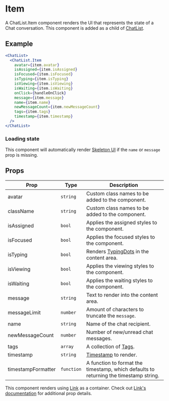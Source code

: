 # Item

A ChatList.Item component renders the UI that represents the state of a Chat conversation. This component is added as a child of [ChatList](./ChatList.md).

## Example

```jsx
<ChatList>
  <ChatList.Item
    avatar={item.avatar}
    isAssigned={item.isAssigned}
    isFocused={item.isFocused}
    isTyping={item.isTyping}
    isViewing={item.isViewing}
    isWaiting={item.isWaiting}
    onClick={handleOnClick}
    message={item.message}
    name={item.name}
    newMessageCount={item.newMessageCount}
    tags={item.tags}
    timestamp={item.timestamp}
  />
</ChatList>
```

### Loading state

This component will automatically render [Skeleton UI](../../Skeleton) if the `name` or `message` prop is missing.

## Props

| Prop               | Type       | Description                                                                           |
| ------------------ | ---------- | ------------------------------------------------------------------------------------- |
| avatar             | `string`   | Custom class names to be added to the component.                                      |
| className          | `string`   | Custom class names to be added to the component.                                      |
| isAssigned         | `bool`     | Applies the assigned styles to the component.                                         |
| isFocused          | `bool`     | Applies the focused styles to the component.                                          |
| isTyping           | `bool`     | Renders [TypingDots](../../TypingDots) in the content area.                           |
| isViewing          | `bool`     | Applies the viewing styles to the component.                                          |
| isWaiting          | `bool`     | Applies the waiting styles to the component.                                          |
| message            | `string`   | Text to render into the content area.                                                 |
| messageLimit       | `number`   | Amount of characters to truncate the `message`.                                       |
| name               | `string`   | Name of the chat recipient.                                                           |
| newMessageCount    | `number`   | Number of new/unread chat messages.                                                   |
| tags               | `array`    | A collection of [Tags](../../Tag).                                                    |
| timestamp          | `string`   | [Timestamp](../../Timestamp) to render.                                               |
| timestampFormatter | `function` | A function to format the timestamp, which defaults to returning the timestamp string. |

This component renders using [Link](../../Link) as a container. Check out [Link's documentation](../../Link) for additional prop details.

